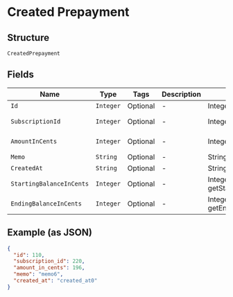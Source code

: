 
# Created Prepayment

## Structure

`CreatedPrepayment`

## Fields

| Name | Type | Tags | Description | Getter | Setter |
|  --- | --- | --- | --- | --- | --- |
| `Id` | `Integer` | Optional | - | Integer getId() | setId(Integer id) |
| `SubscriptionId` | `Integer` | Optional | - | Integer getSubscriptionId() | setSubscriptionId(Integer subscriptionId) |
| `AmountInCents` | `Integer` | Optional | - | Integer getAmountInCents() | setAmountInCents(Integer amountInCents) |
| `Memo` | `String` | Optional | - | String getMemo() | setMemo(String memo) |
| `CreatedAt` | `String` | Optional | - | String getCreatedAt() | setCreatedAt(String createdAt) |
| `StartingBalanceInCents` | `Integer` | Optional | - | Integer getStartingBalanceInCents() | setStartingBalanceInCents(Integer startingBalanceInCents) |
| `EndingBalanceInCents` | `Integer` | Optional | - | Integer getEndingBalanceInCents() | setEndingBalanceInCents(Integer endingBalanceInCents) |

## Example (as JSON)

```json
{
  "id": 110,
  "subscription_id": 220,
  "amount_in_cents": 196,
  "memo": "memo6",
  "created_at": "created_at0"
}
```

